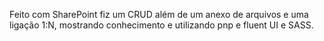 Feito com SharePoint fiz um CRUD além de um anexo de arquivos e uma ligação 1:N, mostrando conhecimento e utilizando pnp e fluent UI e SASS.
